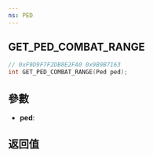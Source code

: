 ```yaml
---
ns: PED
---
```

## GET_PED_COMBAT_RANGE

```c
// 0xF9D9F7F2DB8E2FA0 0x9B9B7163
int GET_PED_COMBAT_RANGE(Ped ped);
```


## 參數
* **ped**: 

## 返回值
